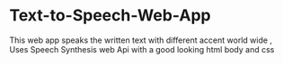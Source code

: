 # Text-to-Speech-Web-App
This web app speaks the written text with different accent world wide , Uses Speech Synthesis web Api with a good looking html body and css 
